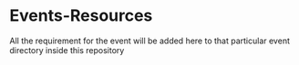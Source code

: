 # Events-Resources
All the requirement for the event will be added here to that particular event directory inside this repository
